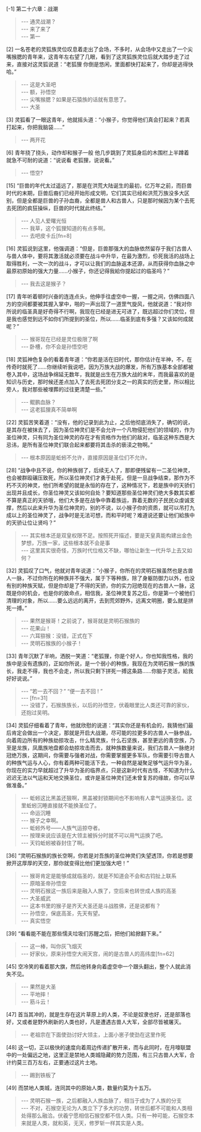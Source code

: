 
[-1] 第二十六章：战潮
>--- 通灵战潮？<br>
>--- 来了来了<br>
>--- 第一<br>

[2] 一名苍老的灵狐族灵位叹息着走出了会场，不多时，从会场中又走出了一个尖嘴猴腮的青年来，这青年左右望了几眼，看到了这灵狐族灵位后就大踏步走了过来，直接对这灵狐说道：“老狐狸 你倒是悠闲，里面都快打起来了，你却是逃得快哈。”
>--- 这是大圣吧<br>
>--- 额，孙悟空<br>
>--- 尖嘴猴腮？如果是石猿族的话就有意思了。<br>
>--- 大圣<br>

[3] 灵狐看了一眼这青年，他就摇头道：“小猴子，你觉得他们真会打起来？若真打起来，你把我脑袋……”
>--- 两开花<br>

[6] 青年挠了挠头，动作却和猴子一般 他几步跳到了灵狐身后的木围栏上半蹲着 就急不可耐的说道：“说说看 老狐狸，说说看。”
>--- 悟空?<br>

[15] “巨兽的年代太过遥远了，那是在洪荒大陆诞生的最初，亿万年之前，而巨兽时代的末期，巨兽后裔们已经开始形成文明，它们其实已经和洪荒万族没多大区别，但是全都是巨兽的子孙血裔，全都是兽人和古兽人，只是那时候因为某个去死去死团的疯狂操纵，巨兽的时代就此终结。”
>--- 人见人爱曙光恒<br>
>--- 我草，这个狐狸知道的有点多啊。<br>
>--- 去吧皮卡丘[fn=8]<br>

[16] 灵狐说到这里，他强调道：“但是，巨兽那强大的血脉依然留存于我们古兽人与兽人体中，要将其激活就必须要在战斗中升华，在最为激烈，伱死我活的战场上取得胜利，一次一次的战斗，才可以让我们的血脉返本还源，从而获得你血脉之中最原初原始的强大力量……小猴子，你还记得我給你提起过的临圣吗？”
>--- 我去这是猴子？<br>

[17] 青年听着顿时兴奋的连连点头，他伸手往虚空中一握，一握之间，仿佛四面八方的空间都要被其握入掌中，啪的一声出现了一道罡气旋风，他就说道：“我对你所说的临圣真是好奇得不行啊，我现在已经是进无可进了，既远超过你们灵位，但是我也感觉到远不如你们所提到的圣位，所以……临圣到底有多强？又该如何成就呢？”
>--- 猴哥现在已经是灵位极限了啊<br>
>--- 卧槽，你不会是孙悟空吧<br>

[18] 灵狐神色复杂的看着青年道：“你若是活在旧时代，那你估计在半神，不，在传奇时就死了……你继续听我说吧，因为万族大战的爆发，所有万族基本全部都被卷入其中，这场战争绵延无数年，我就是出生在万族大战的末年，而我最喜欢的是知识与历史，那时候还差点加入了去死去死团分支之一的真实的历史里，所以相比旁人，我对那些被埋葬的过往更清楚一些。”
>--- 鲲鹏血脉？<br>
>--- 这老狐狸真不简单啊<br>

[22] 灵狐苦笑着道：“没有，他的记录到此为止，之后他彻底消失了，确切的说，是其存在被抹去了，因为圣位神灵们是不会允许一个凡物侵犯他们的领域的，作为圣位神灵，只有同为圣位神灵的存在才有资格作为他们的敌对，临圣这种东西是大忌讳，是所有圣位神灵们联合起来都要将其击杀的亵渎之物啊。”
>--- 根本原因是蚯蚓不允许，直接原因是圣位们不允许。<br>

[28] “战争中且不说，你的种族弱了，后续无人了，那即便残留有一二圣位神灵，也会被群殴碾压致死，所以圣位神灵们才勇于赴死，但是一旦战争结束，那作为不朽不灭的神灵，他们所希望的就是永恒的存在了，这种情况下，若是族中的天骄们出现并且成长，你圣位神灵又该如何自处？要知道那些圣位神灵们绝大多数其实都不算是真正的天骄哦，他们大多是在战争中靠着族运，靠着无数的子民民众虔诚支撑，然后以此来升华为圣位神灵的，别的不说，以小猴子你的资质，就可以吊打九成以上的圣位神灵了，战争时是无法可想，而和平时呢？难道说还要让他们給族中的天骄让位让贤吗？”
>--- 其实根本还是双皇权限不足。按照死开描述，要是天皇真能构建出金色梦想，万族一家，这些根本就不会是事<br>
>--- 这里其实很奇怪，万族时代位格又不缺，哪怕让新生一代升华上去又如何？<br>

[32] 灵狐叹了口气，他就对青年说道：“小猴子，你所在的灵明石猴虽然也是古兽人一脉，不过你所在的种族并不强大，属于下等种族，除了身躯防御力以外，也没有别的种族天赋，但是你却是了不得的天骄，你的实力冠绝现在的古兽人一脉，这既是你的机会，也是你的致命点，相信我，圣位神灵复苏之后，你是第一个被他们清理的对象，所以……要么远远的离开，去到荒郊野外，远离文明圈，要么就是拼死一搏。”
>--- 果然是猴哥！之前说了，猴哥就是灵明石猴族的<br>
>--- 花果山！<br>
>--- 六耳猕猴：没错，正式在下<br>
>--- 灵明石猴族的小猴子！<br>

[33] 青年沉默了半响，洒脱一笑道：“老狐狸，你是个好人，你也知我性格，我的族中是没有遗族的，正如你所说，是一个弱小的种族，我现在为灵明石猴一族的族长，我走不得，我也不会走，所以我只剩下拼死一搏这条路……你脑子灵活，給我好好说说。”
>--- “若一去不回？”
“便一去不回 ! ”<br>
>--- [fn=31]<br>
>--- 没错了，石猴族族长，以后的孙悟空，伏羲眼里比人类还可靠的家伙，还抱过吴明。<br>

[34] 灵狐仔细看着了青年，他就欣慰的说道：“其实你还是有机会的，我猜他们最后肯定会做出一个决定，那就是开启大战潮，尽可能的拉更多的古兽人一脉参战，向着周边所有的种族劫掠攻击，什么精灵族，什么石坚族，甚至更远的青空族，乃至是龙族，凤凰族地盘都会劫掠攻击而去，就种族数量来说，我们古兽人一脉绝对冠绝万族，这期间，你需要与强者对战，你需要掌握更多军队，你需要引导古兽人的种族气运与人心，你有着两种可能活下去，一种自然是凝聚足够气运升华为圣，你现在的实力早就超过了升华为圣的临界点，只是这新时代有古怪，不知道为什么迟迟无法以气运和天地交换圣位，或许是圣位神灵们还未曾复苏的缘故，你可以早做准备。”
>--- 蚯蚓这比黑盖还狠啊，黑盖被封锁期间也不影响有人拿气运换圣位。这里蚯蚓沉睡直接就不能换圣位了。<br>
>--- 命运沉睡<br>
>--- 猴子之幸啊。<br>
>--- 蚯蚓外号——人族气运掠夺者。<br>
>--- 按理来说应该是在大领主被拆分时就不可以用气运换了吧。<br>
>--- 天钧蚯蚓被昋封住了啊。<br>

[36] “灵明石猴族的族长空啊，你若是对吾族的圣位神灵们失望透顶，你若是想要掀开这厚厚的天空，那你就变得比他们更加强大吧！”
>--- 猴哥肯定是能够成就临圣的，就是不知道会不会和古钧扯上联系<br>
>--- 原暗圣帝孙悟空<br>
>--- 灵明石猴这一族后来是融入人族了，空后来也转世成人族的高圣<br>
>--- 大圣威武<br>
>--- 这本书里的猴子是齐天大圣还是斗战胜佛，还是说都有？<br>
>--- 孙悟空，保底高圣，先天有望。<br>
>--- 真实悟空<br>

[39] “看看能不能在那些懦夫垃圾们苏醒之后，把他们給掀翻下来。”
>--- 这一棒，叫你灰飞烟灭<br>
>--- 好家伙，原来孙悟空大闹天宫，闹的是古兽人的高纬度[fn=62]<br>

[45] 空冷笑的看着那大旗，然后他转身向着虚空中一个跟头翻出，整个人就此消失不见。
>--- 果然是大圣<br>
>--- 平地摔！<br>
>--- 筋斗云！<br>

[47] 首当其冲的，就是生存在这片草原上的人类，不论是奴隶也好，还是部落也好，又或者是野外刷新的人类也好，凡是遭遇古兽人大军，全部尽皆被屠灭。
>--- 老祖宗在下面使劲讨好大领主，上面小崽子使劲在这里作死<br>

[48] 这一切，正以极快的速度向着周边传递扩散开来，而与此同时，在月嚎联盟中的一处偏远之地，这里正是禁地人类城隐藏的势力范围，有三只古兽人大军，合计约莫三百万左右，正要通过这片土地。
>--- 踢到铁板了<br>

[49] 而禁地人类城，连同其中的原始人类，数量约莫为十五万。
>--- 灵明石猴一族，之后都融入人族血脉了，相当于成为了人族的分支<br>
>--- 不对，石猴空无论为人类立下了多大的功劳，转世后都不可能和人类相处得那么融洽。伏羲宁愿相信石猴空都不信人类。只有一种可能，石猴空本来就是人类，就和英，无天，修罗斩一样其实是人类。<br>
